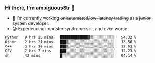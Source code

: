 ### Hi there, I'm ambiguou~~s~~Str 👋

<!--
**ambiguoustexture/ambiguoustexture** is a ✨ _special_ ✨ repository because its `README.md` (this file) appears on your GitHub profile.

Here are some ideas to get you started:
-->
- 🔭 I’m currently working ~~on automated/low-latency trading~~ as a ~~junior~~ system developer.
- :worried: Experiencing imposter syndrome still, and even worse.

<!--START_SECTION:waka-->

```txt
Python   9 hrs 25 mins   █████████████▓░░░░░░░░░░░   54.32 %
Other    2 hrs 21 mins   ███▒░░░░░░░░░░░░░░░░░░░░░   13.56 %
C++      2 hrs 20 mins   ███▒░░░░░░░░░░░░░░░░░░░░░   13.52 %
CSV      2 hrs 7 mins    ███░░░░░░░░░░░░░░░░░░░░░░   12.23 %
sh       43 mins         █░░░░░░░░░░░░░░░░░░░░░░░░   04.14 %
```

<!--END_SECTION:waka-->
